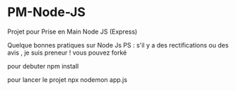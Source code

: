 # PM-Node-JS
Projet pour Prise en Main Node JS (Express)

Quelque bonnes pratiques sur Node Js 
PS : s'il y a des rectifications ou des avis  , je suis preneur ! 
vous pouvez forké

pour debuter
 npm install

 pour lancer le projet 
  npx nodemon app.js
